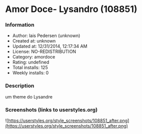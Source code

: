 # Amor Doce- Lysandro (108851)

### Information
- Author: lais Pedersen (unknown)
- Created at: unknown
- Updated at: 12/31/2014, 12:17:34 AM
- License: NO-REDISTRIBUTION
- Category: amordoce
- Rating: undefined
- Total installs: 125
- Weekly installs: 0


### Description
um theme do Lysandre


### Screenshots (links to userstyles.org)
![https://userstyles.org/style_screenshots/108851_after.png](https://userstyles.org/style_screenshots/108851_after.png)


